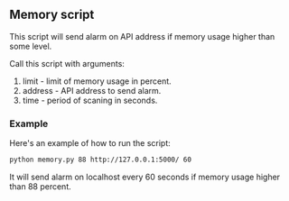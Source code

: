 ## Memory script

This script will send alarm on API address if memory usage higher than some level.

Call this script with arguments:

1. limit - limit of memory usage in percent.
2. address - API address to send alarm.
3. time - period of scaning in seconds.

### Example

Here's an example of how to run the script:

```bash
python memory.py 88 http://127.0.0.1:5000/ 60
```

It will send alarm on localhost every 60 seconds if memory usage higher than 88 percent.
